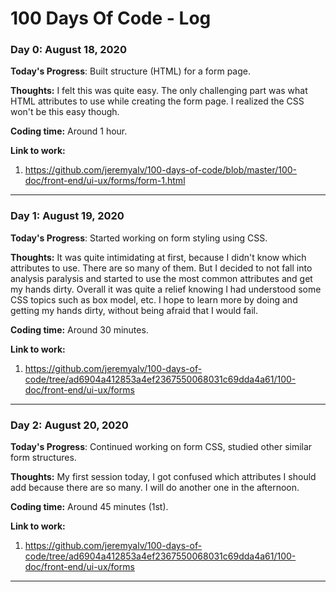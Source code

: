 # 100 Days Of Code - Log

### Day 0: August 18, 2020 

**Today's Progress**: Built structure (HTML) for a form page.

**Thoughts:** I felt this was quite easy. The only challenging part was what HTML attributes to use while creating the form page. I realized the CSS won't be this easy though.

**Coding time:** Around 1 hour.

**Link to work:** 
1. https://github.com/jeremyalv/100-days-of-code/blob/master/100-doc/front-end/ui-ux/forms/form-1.html

<hr>

### Day 1: August 19, 2020 

**Today's Progress**: Started working on form styling using CSS.

**Thoughts:** It was quite intimidating at first, because I didn't know which attributes to use. There are so many of them. But I decided to not fall into analysis paralysis and started to use the most common attributes and get my hands dirty. Overall it was quite a relief knowing I had understood some CSS topics such as box model, etc. I hope to learn more by doing and getting my hands dirty, without being afraid that I would fail.

**Coding time:** Around 30 minutes.

**Link to work:** 
1. https://github.com/jeremyalv/100-days-of-code/tree/ad6904a412853a4ef2367550068031c69dda4a61/100-doc/front-end/ui-ux/forms

<hr>

### Day 2: August 20, 2020 

**Today's Progress**: Continued working on form CSS, studied other similar form structures.

**Thoughts:** My first session today, I got confused which attributes I should add because there are so many. I will do another one in the afternoon.

**Coding time:** Around 45 minutes (1st).

**Link to work:** 
1. https://github.com/jeremyalv/100-days-of-code/tree/ad6904a412853a4ef2367550068031c69dda4a61/100-doc/front-end/ui-ux/forms

<hr>
